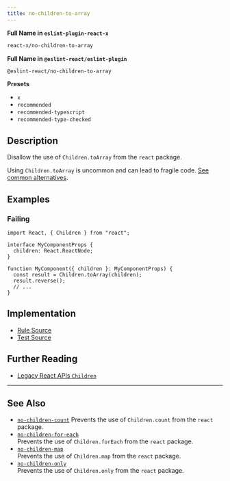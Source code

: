 ```yaml
---
title: no-children-to-array
---
```


**Full Name in `eslint-plugin-react-x`**

```sh copy
react-x/no-children-to-array
```

**Full Name in `@eslint-react/eslint-plugin`**

```sh copy
@eslint-react/no-children-to-array
```

**Presets**

- `x`
- `recommended`
- `recommended-typescript`
- `recommended-type-checked`

## Description

Disallow the use of `Children.toArray` from the `react` package.

Using `Children.toArray` is uncommon and can lead to fragile code. [See common alternatives](https://react.dev/reference/react/Children#alternatives).

## Examples

### Failing

```tsx
import React, { Children } from "react";

interface MyComponentProps {
  children: React.ReactNode;
}

function MyComponent({ children }: MyComponentProps) {
  const result = Children.toArray(children);
  result.reverse();
  // ...
}
```

## Implementation

- [Rule Source](https://github.com/Rel1cx/eslint-react/tree/main/packages/plugins/eslint-plugin-react-x/src/rules/no-children-to-array.ts)
- [Test Source](https://github.com/Rel1cx/eslint-react/tree/main/packages/plugins/eslint-plugin-react-x/src/rules/no-children-to-array.spec.ts)

## Further Reading

- [Legacy React APIs `Children`](https://react.dev/reference/react/Children)

---

## See Also

- [`no-children-count`](./no-children-count)
  Prevents the use of `Children.count` from the `react` package.
- [`no-children-for-each`](./no-children-for-each)\
  Prevents the use of `Children.forEach` from the `react` package.
- [`no-children-map`](./no-children-map)\
  Prevents the use of `Children.map` from the `react` package.
- [`no-children-only`](./no-children-only)\
  Prevents the use of `Children.only` from the `react` package.
